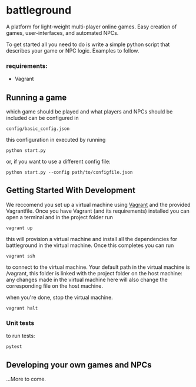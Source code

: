 # battleground

A platform for light-weight multi-player online games. Easy creation of games, user-interfaces, and automated NPCs.

To get started all you need to do is write a simple python script that describes your game or NPC logic. Examples to follow.

### requirements:
- Vagrant

## Running a game
which game should be played and what players and NPCs should be included can be configured in
```
config/basic_config.json
```

this configuration in executed by running
```
python start.py
```

or, if you want to use a different config file:
```
python start.py --config path/to/configfile.json
```

## Getting Started With Development
We reccomend you set up a virtual machine using [Vagrant](https://www.vagrantup.com/) and the provided Vagrantfile. Once you have Vagrant (and its requirements) installed you can open a terminal and in the project folder run

```
vagrant up
```

this will provision a virtual machine and install all the dependencies for battleground in the virtual machine. Once this completes you can run

```
vagrant ssh
```

to connect to the virtual machine. Your default path in the virtual machine is /vagrant, this folder is linked with the project folder on the host machine: any changes made in the virtual machine here will also change the corresponding file on the host machine.

when you're done, stop the virtual machine.

```
vagrant halt
```


### Unit tests
to run tests:
```
pytest
```

## Developing your own games and NPCs

...More to come.
